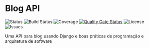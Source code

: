 # Blog API
![Status](https://img.shields.io/badge/status-development-orange)
![Build Status](https://github.com/PluraNex/blog-api/actions/workflows/main.yml/badge.svg)
![Coverage](https://img.shields.io/sonar/coverage/PluraNex_blog-api?server=https%3A%2F%2Fsonarcloud.io)
[![Quality Gate Status](https://sonarcloud.io/api/project_badges/measure?project=PluraNex_blog-api&metric=alert_status)](https://sonarcloud.io/summary/new_code?id=PluraNex_blog-api)
![License](https://img.shields.io/badge/license-Proprietary-blue)
![Issues](https://img.shields.io/github/issues/PluraNex/blog-api)

Uma API para blog usando Django e boas práticas de programação e arquitetura de software
